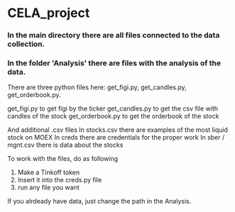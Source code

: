 # CELA_project
### In the main directory there are all files connected to the data collection.
### In the folder 'Analysis' there are files with the analysis of the data.

There are three python files here: get_figi.py, get_candles.py, get_orderbook.py.

get_figi.py to get figi by the ticker 
get_candles.py to get the csv file with candles of the stock
get_orderbook.py to get the orderbook of the stock

And additional .csv files
In stocks.csv there are examples of the most liquid stock on MOEX
In creds there are credentials for the proper work
In sber / mgnt.csv there is data about the stocks

To work with the files, do as following
1) Make a Tinkoff token
2) Insert it into the creds.py file
3) run any file you want

If you alrdeady have data, just change the path in the Analysis.
